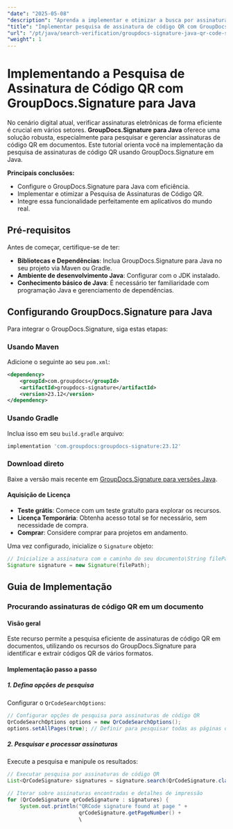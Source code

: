 ```yaml
---
"date": "2025-05-08"
"description": "Aprenda a implementar e otimizar a busca por assinaturas de código QR usando o GroupDocs.Signature em Java. Aprimore os sistemas de verificação de documentos com eficiência."
"title": "Implementar pesquisa de assinatura de código QR com GroupDocs.Signature para Java"
"url": "/pt/java/search-verification/groupdocs-signature-java-qr-code-search-guide/"
"weight": 1
---
```


# Implementando a Pesquisa de Assinatura de Código QR com GroupDocs.Signature para Java

No cenário digital atual, verificar assinaturas eletrônicas de forma eficiente é crucial em vários setores. **GroupDocs.Signature para Java** oferece uma solução robusta, especialmente para pesquisar e gerenciar assinaturas de código QR em documentos. Este tutorial orienta você na implementação da pesquisa de assinaturas de código QR usando GroupDocs.Signature em Java.

**Principais conclusões:**
- Configure o GroupDocs.Signature para Java com eficiência.
- Implementar e otimizar a Pesquisa de Assinaturas de Código QR.
- Integre essa funcionalidade perfeitamente em aplicativos do mundo real.

## Pré-requisitos

Antes de começar, certifique-se de ter:

- **Bibliotecas e Dependências**: Inclua GroupDocs.Signature para Java no seu projeto via Maven ou Gradle.
- **Ambiente de desenvolvimento Java**: Configurar com o JDK instalado.
- **Conhecimento básico de Java**: É necessário ter familiaridade com programação Java e gerenciamento de dependências.

## Configurando GroupDocs.Signature para Java

Para integrar o GroupDocs.Signature, siga estas etapas:

### Usando Maven
Adicione o seguinte ao seu `pom.xml`:
```xml
<dependency>
    <groupId>com.groupdocs</groupId>
    <artifactId>groupdocs-signature</artifactId>
    <version>23.12</version>
</dependency>
```
### Usando Gradle
Inclua isso em seu `build.gradle` arquivo:
```gradle
implementation 'com.groupdocs:groupdocs-signature:23.12'
```
### Download direto
Baixe a versão mais recente em [GroupDocs.Signature para versões Java](https://releases.groupdocs.com/signature/java/).

#### Aquisição de Licença
- **Teste grátis**: Comece com um teste gratuito para explorar os recursos.
- **Licença Temporária**: Obtenha acesso total se for necessário, sem necessidade de compra.
- **Comprar**: Considere comprar para projetos em andamento.

Uma vez configurado, inicialize o `Signature` objeto:
```java
// Inicialize a assinatura com o caminho do seu documento\String filePath = "SEU_DIRETÓRIO_DE_DOCUMENTOS/seu_pdf_de_amostra_assinado.pdf";
Signature signature = new Signature(filePath);
```

## Guia de Implementação

### Procurando assinaturas de código QR em um documento

#### Visão geral
Este recurso permite a pesquisa eficiente de assinaturas de código QR em documentos, utilizando os recursos do GroupDocs.Signature para identificar e extrair códigos QR de vários formatos.

#### Implementação passo a passo

##### **1. Defina opções de pesquisa**
Configurar o `QrCodeSearchOptions`:
```java
// Configurar opções de pesquisa para assinaturas de código QR
QrCodeSearchOptions options = new QrCodeSearchOptions();
options.setAllPages(true); // Definir para pesquisar todas as páginas do documento
```

##### **2. Pesquisar e processar assinaturas**
Execute a pesquisa e manipule os resultados:
```java
// Executar pesquisa por assinaturas de código QR
List<QrCodeSignature> signatures = signature.search(QrCodeSignature.class, options);

// Iterar sobre assinaturas encontradas e detalhes de impressão
for (QrCodeSignature qrCodeSignature : signatures) {
    System.out.println("QRCode signature found at page " +
                       qrCodeSignature.getPageNumber() +
                       \